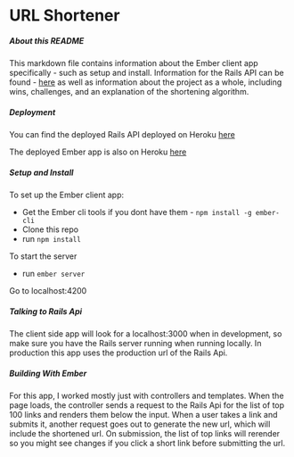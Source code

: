# URL Shortener 

##### About this README
This markdown file contains information about the Ember client app specifically - such as setup and install. Information for the Rails API can be found - [here](https://github.com/jaredmurphy/url_shortener) as well as information about the project as a whole, including wins, challenges, and an explanation of the shortening algorithm.

##### Deployment 
You can find the deployed Rails API deployed on Heroku [here](https://url-shortenerapi.herokuapp.com/api/v1/tops)

The deployed Ember app is also on Heroku [here](https://protected-reaches-70331.herokuapp.com/)

##### Setup and Install
To set up the Ember client app:
* Get the Ember cli tools if you dont have them - `npm install -g ember-cli`
* Clone this repo 
* run `npm install`

To start the server
* run `ember server`

Go to localhost:4200 

##### Talking to Rails Api
The client side app will look for a localhost:3000 when in development, so make sure you have the Rails server running when running locally. In production this app uses the production url of the Rails Api. 

##### Building With Ember 
For this app, I worked mostly just with controllers and templates. When the page loads, the controller sends a request to the Rails Api for the list of top 100 links and renders them below the input. When a user takes a link and submits it, another request goes out to generate the new url, which will include the shortened url. On submission, the list of top links will rerender so you might see changes if you click a short link before submitting the url. 





